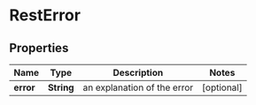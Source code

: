 
# RestError

## Properties
Name | Type | Description | Notes
------------ | ------------- | ------------- | -------------
**error** | **String** | an explanation of the error |  [optional]



